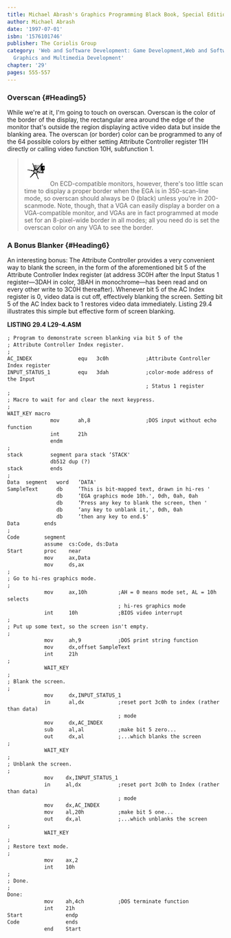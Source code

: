 ```yaml
---
title: Michael Abrash's Graphics Programming Black Book, Special Edition
author: Michael Abrash
date: '1997-07-01'
isbn: '1576101746'
publisher: The Coriolis Group
category: 'Web and Software Development: Game Development,Web and Software Development:
  Graphics and Multimedia Development'
chapter: '29'
pages: 555-557
---
```


### Overscan {#Heading5}

While we're at it, I'm going to touch on overscan. Overscan is the color
of the border of the display, the rectangular area around the edge of
the monitor that's outside the region displaying active video data but
inside the blanking area. The overscan (or border) color can be
programmed to any of the 64 possible colors by either setting Attribute
Controller register 11H directly or calling video function 10H,
subfunction 1.

> ![](images/i.jpg)
> On ECD-compatible monitors, however, there's too little scan time to
> display a proper border when the EGA is in 350-scan-line mode, so
> overscan should always be 0 (black) unless you're in 200-scanmode. Note,
> though, that a VGA can easily display a border on a VGA-compatible
> monitor, and VGAs are in fact programmed at mode set for an 8-pixel-wide
> border in all modes; all you need do is set the overscan color on any
> VGA to see the border.

### A Bonus Blanker {#Heading6}

An interesting bonus: The Attribute Controller provides a very
convenient way to blank the screen, in the form of the aforementioned
bit 5 of the Attribute Controller Index register (at address 3C0H after
the Input Status 1 register—3DAH in color, 3BAH in monochrome—has been
read and on every other write to 3C0H thereafter). Whenever bit 5 of the
AC Index register is 0, video data is cut off, effectively blanking the
screen. Setting bit 5 of the AC Index back to 1 restores video data
immediately. Listing 29.4 illustrates this simple but effective form of
screen blanking.

**LISTING 29.4 L29-4.ASM**

    ; Program to demonstrate screen blanking via bit 5 of the
    ; Attribute Controller Index register.
    ;
    AC_INDEX               equ   3c0h            ;Attribute Controller Index register
    INPUT_STATUS_1         equ   3dah            ;color-mode address of the Input
                                                 ; Status 1 register
    ;
    ; Macro to wait for and clear the next keypress.
    ;
    WAIT_KEY macro
                  mov      ah,8                  ;DOS input without echo function
                  int      21h
                  endm
    ;
    stack         segment para stack ‘STACK'
                  db512 dup (?)
    stack         ends
    ;
    Data  segment   word   ‘DATA'
    SampleText      db     ‘This is bit-mapped text, drawn in hi-res '
                    db     ‘EGA graphics mode 10h.', 0dh, 0ah, 0ah
                    db     ‘Press any key to blank the screen, then '
                    db     ‘any key to unblank it,', 0dh, 0ah
                    db     ‘then any key to end.$'
    Data        ends
    ;
    Code        segment
                assume  cs:Code, ds:Data
    Start       proc    near
                mov     ax,Data
                mov     ds,ax
    ;
    ; Go to hi-res graphics mode.
    ;
                mov     ax,10h          ;AH = 0 means mode set, AL = 10h selects
                                        ; hi-res graphics mode
                int     10h             ;BIOS video interrupt
    ;
    ; Put up some text, so the screen isn't empty.
    ;
                mov     ah,9            ;DOS print string function
                mov     dx,offset SampleText
                int     21h
    ;
                WAIT_KEY
    ;
    ; Blank the screen.
    ;
                mov     dx,INPUT_STATUS_1
                in      al,dx           ;reset port 3c0h to index (rather than data)
                                        ; mode
                mov     dx,AC_INDEX
                sub     al,al           ;make bit 5 zero...
                out     dx,al           ;...which blanks the screen
    ;
                WAIT_KEY
    ;
    ; Unblank the screen.
    ;
                mov    dx,INPUT_STATUS_1
                in     al,dx            ;reset port 3c0h to Index (rather than data)
                                        ; mode
                mov    dx,AC_INDEX
                mov    al,20h           ;make bit 5 one...
                out    dx,al            ;...which unblanks the screen
    ;
                WAIT_KEY
    ;
    ; Restore text mode.
    ;
                mov    ax,2
                int    10h
    ;
    ; Done.
    ;
    Done:
                mov    ah,4ch           ;DOS terminate function
                int    21h
    Start              endp
    Code               ends
                end    Start
